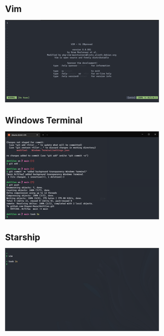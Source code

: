 # Vim
![vim screenshot](assets/screenshots/vim.png)

# Windows Terminal 
![Windows Terminal](assets/screenshots/windowsterminal.png)

# Starship
![Starship](assets/screenshots/starship.png)